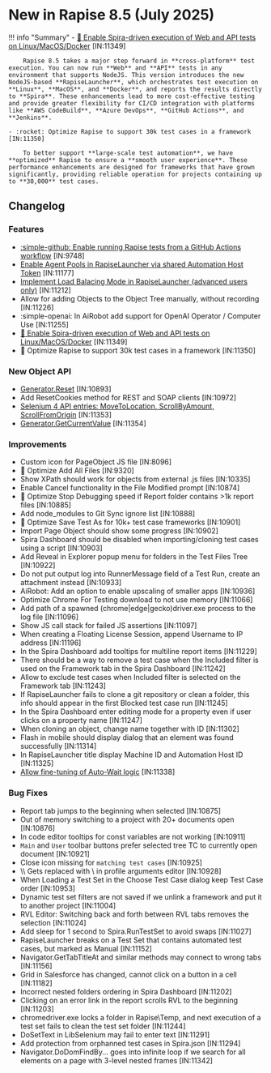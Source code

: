 # New in Rapise 8.5 (July 2025)

!!! info "Summary"
    - [:penguin: Enable Spira-driven execution of Web and API tests on Linux/MacOS/Docker](/Intro/devops/#linux-macos-docker) [IN:11349]

		Rapise 8.5 takes a major step forward in **cross-platform** test execution. You can now run **Web** and **API** tests in any environment that supports NodeJS. This version introduces the new NodeJS-based **RapiseLauncher**, which orchestrates test execution on **Linux**, **MacOS**, and **Docker**, and reports the results directly to **Spira**. These enhancements lead to more cost-effective testing and provide greater flexibility for CI/CD integration with platforms like **AWS CodeBuild**, **Azure DevOps**, **GitHub Actions**, and **Jenkins**.

    - :rocket: Optimize Rapise to support 30k test cases in a framework [IN:11350]

		To better support **large-scale test automation**, we have **optimized** Rapise to ensure a **smooth user experience**. These performance enhancements are designed for frameworks that have grown significantly, providing reliable operation for projects containing up to **30,000** test cases.


## Changelog

### Features

- [:simple-github: Enable running Rapise tests from a GitHub Actions workflow](/Intro/devops/#github-actions) [IN:9748]
- [Enable Agent Pools in RapiseLauncher via shared Automation Host Token](/Guide/spiratest_integration/#agent-pools) [IN:11177]
- [Implement Load Balacing Mode in RapiseLauncher (advanced users only)](/Guide/spiratest_integration/#load-balancing-mode) [IN:11212]
- Allow for adding Objects to the Object Tree manually, without recording [IN:11226]
- :simple-openai: In AiRobot add support for OpenAI Operator / Computer Use [IN:11255]
- [:penguin: Enable Spira-driven execution of Web and API tests on Linux/MacOS/Docker](/Intro/devops/#linux-macos-docker) [IN:11349]
- :rocket: Optimize Rapise to support 30k test cases in a framework [IN:11350]

### New Object API

- [Generator.Reset](/Libraries/Generator/#reset) [IN:10893]
- Add ResetCookies method for REST and SOAP clients [IN:10972]
- [Selenium 4 API entries: MoveToLocation, ScrollByAmount, ScrollFromOrigin](/Libraries/Actions/#movetolocation) [IN:11353]
- [Generator.GetCurrentValue](/Libraries/Generator/#getcurrentvalue) [IN:11354]

### Improvements

- Custom icon for PageObject JS file  [IN:8096]
- :rocket: Optimize Add All Files [IN:9320]
- Show XPath should work for objects from external .js files [IN:10335]
- Enable Cancel functionality in the File Modified prompt [IN:10874]
- :rocket: Optimize Stop Debugging speed if Report folder contains >1k report files [IN:10885]
- Add node_modules to Git Sync ignore list [IN:10888]
- :rocket: Optimize Save Test As for 10k+ test case frameworks [IN:10901]
- Import Page Object should show some progress [IN:10902]
- Spira Dashboard should be disabled when importing/cloning test cases using a script [IN:10903]
- Add Reveal in Explorer popup menu for folders in the Test Files Tree [IN:10922]
- Do not put output log into RunnerMessage field of a Test Run, create an attachment instead [IN:10933]
- AiRobot: Add an option to enable upscaling of smaller apps [IN:10936]
- Optimize Chrome For Testing download to not use memory [IN:11066]
- Add path of a spawned (chrome|edge|gecko)driver.exe process to the log file [IN:11096]
- Show JS call stack for failed JS assertions  [IN:11097]
- When creating a Floating License Session, append Username to IP address [IN:11196]
- In the Spira Dashboard add tooltips for multiline report items [IN:11229]
- There should be a way to remove a test case when the Included filter is used on the Framework tab in the Spira Dashboard [IN:11242]
- Allow to exclude test cases when Included filter is selected on the Framework tab [IN:11243]
- If RapiseLauncher fails to clone a git repository or clean a folder, this info should appear in the first Blocked test case run [IN:11245]
- In the Spira Dashboard enter editing mode for a property even if user clicks on a property name [IN:11247]
- When cloning an object, change name together with ID [IN:11302]
- Flash in mobile should display dialog that an element was found successfully [IN:11314]
- In RapiseLauncher title display Machine ID and Automation Host ID [IN:11325]
- [Allow fine-tuning of Auto-Wait logic](/Guide/web_auto_waiting/#fine-tuning-auto-wait-logic) [IN:11338]

### Bug Fixes

- Report tab jumps to the beginning when selected [IN:10875]
- Out of memory switching to a project with 20+ documents open [IN:10876]
- In code editor tooltips for const variables are not working [IN:10911]
- `Main` and `User` toolbar buttons prefer selected tree TC to currently open document [IN:10921]
- Close icon missing for `matching test cases` [IN:10925]
- \\\\ Gets replaced with \\ in profile arguments editor [IN:10928]
- When Loading a Test Set in the Choose Test Case dialog keep Test Case order [IN:10953]
- Dynamic test set filters are not saved if we unlink a framework and put it to another project [IN:11004]
- RVL Editor: Switching back and forth between RVL tabs removes the selection [IN:11024]
- Add sleep for 1 second to Spira.RunTestSet to avoid swaps [IN:11027]
- RapiseLauncher breaks on a Test Set that contains automated test cases, but marked as Manual [IN:11152]
- Navigator.GetTabTitleAt and similar methods may connect to wrong tabs [IN:11156]
- Grid in Salesforce has changed, cannot click on a button in a cell [IN:11182]
- Incorrect nested folders ordering in Spira Dashboard [IN:11202]
- Clicking on an error link in the report scrolls RVL to the beginning [IN:11203]
- chromedriver.exe locks a folder in Rapise\\Temp, and next execution of a test set fails to clean the test set folder [IN:11244]
- DoSetText in LibSelenium may fail to enter text [IN:11291]
- Add protection from orphanned test cases in Spira.json [IN:11294]
- Navigator.DoDomFindBy... goes into infinite loop if we search for all elements on a page with 3-level nested frames [IN:11342]
